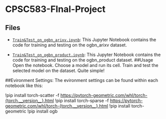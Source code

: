 # CPSC583-FInal-Project
## Files

- [`Train&Test_on_ogbn_arixv.ipynb`](Train&Test_on_ogbn_arixv.ipynb): This Jupyter Notebook contains the code for training and testing on the ogbn_arixv dataset.

- [`Train&Test_on_ogbn_product.ipynb`](Train&Test_on_ogbn_product.ipynb): This Jupyter Notebook contains the code for training and testing on the ogbn_product dataset.
##Usage
Open the notebook.
Choose a model and run its cell.
Train and test the selected model on the dataset.
Quite simple!

##Evironment Settings:
The evironment settings can be found within each notebook like this:

!pip install torch-scatter -f https://pytorch-geometric.com/whl/torch-{torch.__version__}.html
!pip install torch-sparse -f https://pytorch-geometric.com/whl/torch-{torch.__version__}.html
!pip install torch-geometric
!pip install ogb
